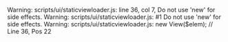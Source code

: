 Warning: scripts/ui/staticviewloader.js: line 36, col 7, Do not use 'new' for side effects.
Warning: scripts/ui/staticviewloader.js:  #1 Do not use 'new' for side effects.
Warning: scripts/ui/staticviewloader.js:     new View($elem); // Line 36, Pos 22
